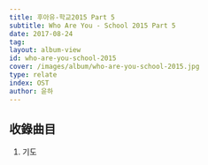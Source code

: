 ```yaml
---
title: 후아유-학교2015 Part 5
subtitle: Who Are You - School 2015 Part 5
date: 2017-08-24
tag:
layout: album-view
id: who-are-you-school-2015
cover: /images/album/who-are-you-school-2015.jpg
type: relate
index: OST
author: 윤하
---
```


## 收錄曲目

1. 기도
